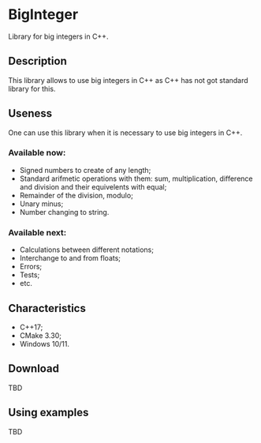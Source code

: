 # BigInteger
Library for big integers in C++.

## Description

This library allows to use big integers in C++ as C++ has not got standard library for this.

## Useness
One can use this library when it is necessary to use big integers in C++.

### Available now:
* Signed numbers to create of any length;
* Standard arifmetic operations with them: sum, multiplication, difference and division and their equivelents with equal;
* Remainder of the division, modulo;
* Unary minus;
* Number changing to string.

### Available next:
* Calculations between different notations;
* Interchange to and from floats;
* Errors;
* Tests;
* etc.

## Characteristics
* C++17;
* CMake 3.30;
* Windows 10/11.

## Download
TBD

## Using examples
TBD
